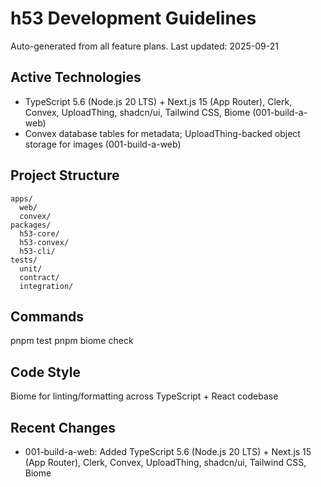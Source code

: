 # h53 Development Guidelines

Auto-generated from all feature plans. Last updated: 2025-09-21

## Active Technologies
- TypeScript 5.6 (Node.js 20 LTS) + Next.js 15 (App Router), Clerk, Convex, UploadThing, shadcn/ui, Tailwind CSS, Biome (001-build-a-web)
- Convex database tables for metadata; UploadThing-backed object storage for images (001-build-a-web)

## Project Structure
```
apps/
  web/
  convex/
packages/
  h53-core/
  h53-convex/
  h53-cli/
tests/
  unit/
  contract/
  integration/
```

## Commands
pnpm test
pnpm biome check

## Code Style
Biome for linting/formatting across TypeScript + React codebase

## Recent Changes
- 001-build-a-web: Added TypeScript 5.6 (Node.js 20 LTS) + Next.js 15 (App Router), Clerk, Convex, UploadThing, shadcn/ui, Tailwind CSS, Biome

<!-- MANUAL ADDITIONS START -->
<!-- MANUAL ADDITIONS END -->
